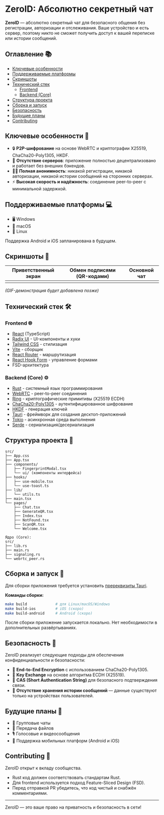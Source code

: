 # ZeroID: Абсолютно секретный чат

**ZeroID**  — абсолютно секретный чат для безопасного общения без регистрации, авторизации и отслеживания. Ваше устройство и есть сервер, поэтому никто не сможет получить доступ к вашей переписке или истории сообщений.

## Оглавление 📚

- [Ключевые особенности](#ключевые-особенности-)
- [Поддерживаемые платформы](#поддерживаемые-платформы-)
- [Скриншоты](#скриншоты-)
- [Технический стек](#технический-стек-️) 
  - [Frontend](#frontend-)
  - [Backend (Core)](#backend-core-️)
- [Структура проекта](#структура-проекта-)
- [Сборка и запуск](#сборка-и-запуск-)
- [Безопасность](#безопасность-)
- [Будущие планы](#будущие-планы-)
- [Contributing](#contributing-)

## Ключевые особенности 🚀

- 🔒 **P2P-шифрование** на основе WebRTC и криптографии X25519, ChaCha20-Poly1305, HKDF.
- 🚫 **Отсутствие серверов**: приложение полностью децентрализовано и работает без внешних бэкендов.
- 🕵️‍♂️ **Полная анонимность**: никакой регистрации, никакой авторизации, никакой истории сообщений на сторонних серверах.
- ⚡ **Высокая скорость и надёжность**: соединение peer-to-peer с минимальной задержкой.

## Поддерживаемые платформы 💻

- 🖥️ Windows
- 🍎 macOS
- 🐧 Linux

Поддержка Android и iOS запланирована в будущем.

## Скриншоты 📸

| Приветственный экран | Обмен подписями (QR-кодами) | Основной чат |
| -------------------- | --------------------------- | ------------ |
|                      |                             |              |

*(GIF-демонстрация будет добавлена позже)*

## Технический стек 🛠️

### Frontend 🌐

- [React](https://react.dev/) (TypeScript)
- [Radix UI](https://www.radix-ui.com/) - UI-компоненты и хуки
- [Tailwind CSS](https://tailwindcss.com/) - стилизация
- [Vite](https://vitejs.dev/) - сборщик
- [React Router](https://reactrouter.com/) - маршрутизация
- [React Hook Form](https://react-hook-form.com/) - управление формами
- FSD-архитектура

### Backend (Core) ⚙️

- [Rust](https://www.rust-lang.org/) - системный язык программирования
- [WebRTC](https://webrtc.org/) - peer-to-peer соединения
- [Ring](https://github.com/briansmith/ring) - криптографические примитивы (X25519 ECDH)
- [ChaCha20-Poly1305](https://github.com/RustCrypto/AEADs) - аутентифицированное шифрование
- [HKDF](https://github.com/RustCrypto/KDFs) - генерация ключей
- [Tauri](https://tauri.app/) - фреймворк для создания десктоп-приложений
- [Tokio](https://tokio.rs/) - асинхронная среда выполнения
- [Serde](https://serde.rs/) - сериализация/десериализация

## Структура проекта 📂

```
src/
├── App.css
├── App.tsx
├── components/
│   ├── FingerprintModal.tsx
│   └── ui/ (компоненты интерфейса)
├── hooks/
│   ├── use-mobile.tsx
│   └── use-toast.ts
├── lib/
│   └── utils.ts
├── main.tsx
└── pages/
    ├── Chat.tsx
    ├── GenerateQR.tsx
    ├── Index.tsx
    ├── NotFound.tsx
    ├── ScanQR.tsx
    └── Welcome.tsx

Ядро (Core):
src/
├── lib.rs
├── main.rs
├── signaling.rs
└── webrtc_peer.rs
```

## Сборка и запуск 🚧

Для сборки приложения требуется установить [пререквизиты Tauri](https://tauri.app/start/prerequisites/).

**Команды сборки:**

```bash
make build             # для Linux/macOS/Windows
make build-ios         # iOS (скоро)
make build-android     # Android (скоро)
```

После сборки приложение запускается локально. Нет необходимости в дополнительных развёртываниях.

## Безопасность 🔑

ZeroID реализует следующие подходы для обеспечения конфиденциальности и безопасности:

- 🔐 **End-to-End Encryption** с использованием ChaCha20-Poly1305.
- 🔑 **Key Exchange** на основе алгоритма ECDH (X25519).
- 📱 **СAS (Short Authentication String)** для безопасного подтверждения связи.
- 📵 **Отсутствие хранения истории сообщений** — данные существуют только на устройствах пользователей.

## Будущие планы 📅

- 📢 Групповые чаты
- 📁 Передача файлов
- 🎙️ Голосовые и видеосообщения
- 📱 Поддержка мобильных платформ (Android и iOS)

## Contributing 🤝

ZeroID открыт к вкладу сообщества.

- Rust код должен соответствовать стандартам Rust.
- Для frontend используется подход Feature-Sliced Design (FSD).
- Перед отправкой PR убедитесь, что код чистый и снабжён комментариями.

---

ZeroID — это ваше право на приватность и безопасность в сети!

